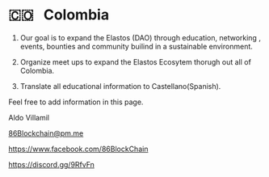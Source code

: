 # 🇨🇴 &nbsp; Colombia

1. Our goal is to expand the Elastos (DAO) through education, networking , events, bounties and community builind in a sustainable environment.

2. Organize meet ups to expand the Elastos Ecosytem thorugh out all of Colombia.

3. Translate all educational information to Castellano(Spanish).


Feel free to add information in this page.

Aldo Villamil

86Blockchain@pm.me

https://www.facebook.com/86BlockChain

https://discord.gg/9RfvFn
